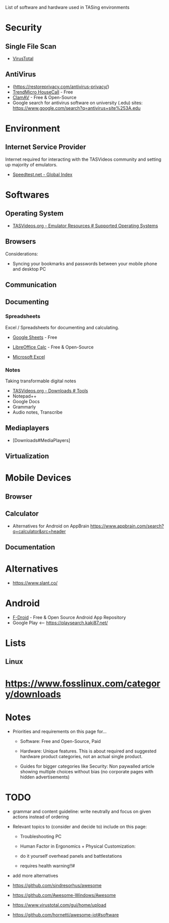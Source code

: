 List of software and hardware used in TASing environments

# Security

## Single File Scan

- [VirusTotal](https://www.virustotal.com/gui/home/upload)

## AntiVirus

- (https://restoreprivacy.com/antivirus-privacy/)
- [TrendMicro HouseCall](https://www.trendmicro.com/en_us/forHome/products/housecall.html) - Free
- [ClamAV](https://www.clamav.net/) - Free & Open-Source
- Google search for antivirus software on university (.edu) sites: https://www.google.com/search?q=antivirus+site%253A.edu

# Environment

## Internet Service Provider

Internet required for interacting with the TASVideos community and setting up majority of emulators.

- [Speedtest.net - Global Index](https://www.speedtest.net/global-index/)

# Softwares

## Operating System

- [TASVideos.org - Emulator Resources # Supported Operating Systems](https://tasvideos.org/EmulatorResources#SupportedOperatingSystems)

## Browsers

Considerations:

- Syncing your bookmarks and passwords between your mobile phone and desktop PC

## Communication

## Documenting

### Spreadsheets

Excel / Spreadsheets for documenting and calculating.

- [Google Sheets](https://docs.google.com/spreadsheets/u/0/) - Free

- [LibreOffice Calc](https://www.libreoffice.org/) - Free & Open-Source

- [Microsoft Excel](https://www.microsoft.com/en-us/microsoft-365/excel)

### Notes

Taking transformable digital notes

- [TASVideos.org - Downloads # Tools](https://tasvideos.org/Downloads#Tools)
- Notepad++
- Google Docs
- Grammarly
- Audio notes, Transcribe

## Mediaplayers

- [Downloads#MediaPlayers]

## Virtualization


# Mobile Devices

## Browser

## Calculator

- Alternatives for Android on AppBrain https://www.appbrain.com/search?q=calculator&src=header

## Documentation

# Alternatives

- https://www.slant.co/

# Android

- [F-Droid](https://f-droid.org/en/) - Free & Open Source Android App Repository
- Google Play <-- https://playsearch.kaki87.net/



# Lists

## Linux

# https://www.fosslinux.com/category/downloads

# Notes

- Priorities and requirements on this page for...

  - Software: Free and Open-Source, Paid

  - Hardware: Unique features. This is about required and suggested hardware product categories, not an actual single product.

  - Guides for bigger categories like Security: Non paywalled article showing multiple choices without bias (no corporate pages with hidden advertisements)



# TODO

- grammar and content guideline: write neutrally and focus on given actions instead of ordering

- Relevant topics to (consider and decide to) include on this page:

  - Troubleshooting PC

  - Human Factor in Ergonomics + Physical Customization:

  - do it yourself overhead panels and battlestations

  - requires health warning!!# 

- add more alternatives

- https://github.com/sindresorhus/awesome

- https://github.com/Awesome-Windows/Awesome

- https://www.virustotal.com/gui/home/upload

- https://github.com/hornetti/awesome-iot#software
